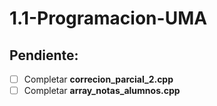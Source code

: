 # 1.1-Programacion-UMA

## Pendiente:
- [ ] Completar **correcion_parcial_2.cpp** 
- [ ] Completar **array_notas_alumnos.cpp**
